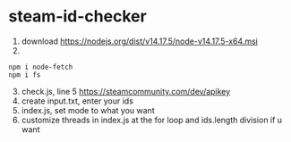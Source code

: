# steam-id-checker

1. download https://nodejs.org/dist/v14.17.5/node-v14.17.5-x64.msi
2.
```
npm i node-fetch
npm i fs
```
3. check.js, line 5 https://steamcommunity.com/dev/apikey 
4. create input.txt, enter your ids
5. index.js, set mode to what you want
6. customize threads in index.js at the for loop and ids.length division if u want
